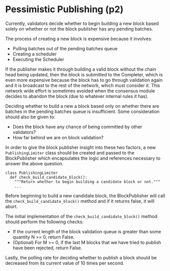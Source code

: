 # Pessimistic Publishing (p2)

Currently, validators decide whether to begin building a new block based solely
on whether or not the block publisher has any pending batches.

The process of creating a new block is expensive because it involves:
- Pulling batches out of the pending batches queue
- Creating a scheduler
- Executing the Scheduler

If the publisher makes it through building a valid block without the chain head
being updated, then the block is submitted to the Completer, which is even more
expensive because the block has to go through validation again and it is
broadcast to the rest of the network, which must consider it. This network wide
effort is sometimes avoided when the consensus module decides to abandon the
block (due to whatever internal rules it has).

Deciding whether to build a new a block based only on whether there are batches
in the pending batches queue is insufficient. Some consideration should also be
given to:

- Does the block have any chance of being committed by other validators?
- How far behind we are on block validation?

In order to give the block publisher insight into these two factors, a new
`PublishingLimiter` class should be created and passed to the BlockPublisher
which encapsulates the logic and references necessary to answer the above
question.

    class PublishingLimiter
      def check_build_candidate_block():
        """Return whether to begin building a candidate block or not."""
        ...

Before beginning to build a new candidate block, the BlockPublisher will call
the `check_build_candidate_block()` method and if it returns false, it will
abort.

The initial implementation of the `check_build_candidate_block()` method should
perform the following checks:

- If the current length of the block validation queue is greater than some
  quantity N >= 0, return False.
- (Optional) For M >= 0, if the last M blocks that we have tried to publish
  have been rejected, return False.

Lastly, the polling rate for deciding whether to publish a block should be
decreased from its current value of 10 times per second.

